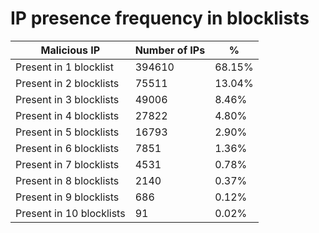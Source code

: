 # IP presence frequency in blocklists
| Malicious IP | Number of IPs | % |
|----|----|----|
| Present in 1 blocklist | 394610 | 68.15% |
| Present in 2 blocklists | 75511 | 13.04% |
| Present in 3 blocklists | 49006 | 8.46% |
| Present in 4 blocklists | 27822 | 4.80% |
| Present in 5 blocklists | 16793 | 2.90% |
| Present in 6 blocklists | 7851 | 1.36% |
| Present in 7 blocklists | 4531 | 0.78% |
| Present in 8 blocklists | 2140 | 0.37% |
| Present in 9 blocklists | 686 | 0.12% |
| Present in 10 blocklists | 91 | 0.02% |
